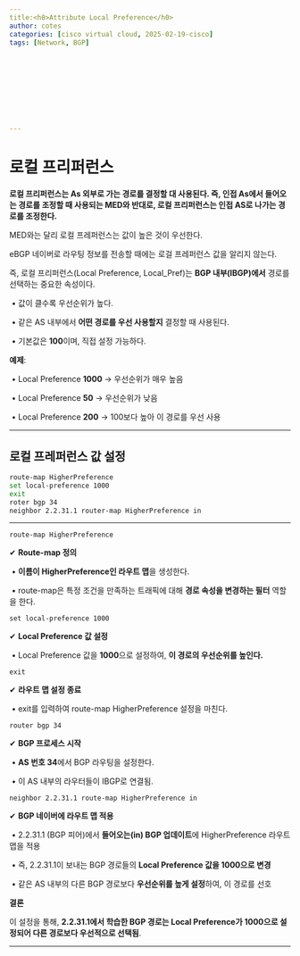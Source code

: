 ```yaml
---
title:<h0>Attribute Local Preference</h0>
author: cotes   
categories: [cisco virtual cloud, 2025-02-19-cisco]
tags: [Network, BGP]










---
```


# 로컬 프리퍼런스

**로컬 프리퍼런스는 As 외부로 가는 경로를 결정할 대 사용된다. 즉, 인접 As에서 들어오는 경로를 조정할 때 사용되는 MED와 반대로, 로컬 프리퍼런스는 인접 AS로 나가는 경로를 조정한다.**

MED와는 달리 로컬 프레퍼런스는 값이 높은 것이 우선한다.

eBGP 네이버로 라우팅 정보를 전송할 때에는 로걸 프레퍼런스 값을 알리지 않는다.

즉, 로컬 프리퍼런스(Local Preference, Local_Pref)는 **BGP 내부(IBGP)에서** 경로를 선택하는 중요한 속성이다.

​	•	값이 클수록 우선순위가 높다.

​	•	같은 AS 내부에서 **어떤 경로를 우선 사용할지** 결정할 때 사용된다.

​	•	기본값은 **100**이며, 직접 설정 가능하다.



**예제**:

​	•	Local Preference **1000** → 우선순위가 매우 높음

​	•	Local Preference **50** → 우선순위가 낮음

​	•	Local Preference **200** → 100보다 높아 이 경로를 우선 사용

------

## 로컬 프레퍼런스 값 설정

```bash
route-map HigherPreference
set local-preference 1000
exit
roter bgp 34
neighbor 2.2.31.1 router-map HigherPreference in
```

------



```
route-map HigherPreference
```

✔ **Route-map 정의**

​	•	**이름이 HigherPreference인 라우트 맵**을 생성한다.

​	•	route-map은 특정 조건을 만족하는 트래픽에 대해 **경로 속성을 변경하는 필터** 역할을 한다.

```
set local-preference 1000
```

✔ **Local Preference 값 설정**

​	•	Local Preference 값을 **1000**으로 설정하여, **이 경로의 우선순위를 높인다.**

```
exit
```

✔ **라우트 맵 설정 종료**

​	•	exit를 입력하여 route-map HigherPreference 설정을 마친다.

```
router bgp 34
```

✔ **BGP 프로세스 시작**

​	•	**AS 번호 34**에서 BGP 라우팅을 설정한다.

​	•	이 AS 내부의 라우터들이 IBGP로 연결됨.

```
neighbor 2.2.31.1 route-map HigherPreference in
```

✔ **BGP 네이버에 라우트 맵 적용**

​	•	2.2.31.1 (BGP 피어)에서 **들어오는(in) BGP 업데이트**에 HigherPreference 라우트 맵을 적용

​	•	즉, 2.2.31.1이 보내는 BGP 경로들의 **Local Preference 값을 1000으로 변경**

​	•	같은 AS 내부의 다른 BGP 경로보다 **우선순위를 높게 설정**하여, 이 경로를 선호

**결론**



이 설정을 통해, **2.2.31.1에서 학습한 BGP 경로는 Local Preference가 1000으로 설정되어 다른 경로보다 우선적으로 선택됨**.

------

